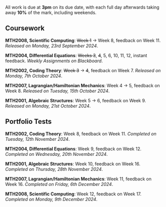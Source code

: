 All work is due at **3pm** on its due date, with each full day afterwards taking away **10%** of the mark, including weekends.

## Coursework

**MTH2008, Scientific Computing**: ~~Week 1~~ -> Week 8, feedback on Week 11.
*Released on Monday, 23rd September 2024*.

**MTH2004, Differential Equations**: ~~Weeks 3~~, ~~4~~, 5, 6, 10, 11, 12, instant feedback.
*Weekly Assignments on Blackboard*.

**MTH2002, Coding Theory**: ~~Week 3~~ -> ~~4~~, feedback on Week 7.
*Released on Monday, 7th October 2024*.

**MTH2007, Lagrangian/Hamiltonian Mechanics**: Week 4 -> 5, feedback on Week 8.
*Released on Tuesday, 15th October 2024*.

**MTH2001, Algebraic Structures**: Week 5 -> 6, feedback on Week 9.
*Released on Monday, 21st October 2024*.

## Portfolio Tests

**MTH2002, Coding Theory**: Week 8, feedback on Week 11.
*Completed on Tuesday, 12th November 2024*.

**MTH2004, Differential Equations**: Week 9, feedback on Week 12.
*Completed on Wednesday, 20th November 2024*.

**MTH2001, Algebraic Structures**: Week 10, feedback on Week 16.
*Completed on Thursday, 28th November 2024*.

**MTH2007, Lagrangian/Hamiltonian Mechanics**: Week 11, feedback on Week 16.
*Completed on Friday, 6th December 2024*.

**MTH2008, Scientific Computing**: Week 12, feedback on Week 17.
*Completed on Monday, 9th December 2024*.